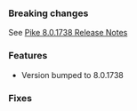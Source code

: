 ### Breaking changes

See [Pike 8.0.1738 Release Notes](https://pike.lysator.liu.se/download/notes/8.0.1738.xml)

### Features

* Version bumped to 8.0.1738

### Fixes
